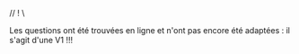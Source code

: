 // ! \\

Les questions ont été trouvées en ligne et n'ont pas encore été adaptées : il s'agit d'une V1 !!! 
